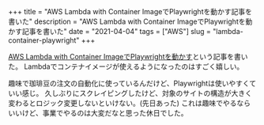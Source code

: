 +++
title = "AWS Lambda with Container ImageでPlaywrightを動かす記事を書いた"
description = "AWS Lambda with Container ImageでPlaywrightを動かす記事を書いた"
date = "2021-04-04"
tags = ["AWS"]
slug = "lambda-container-playwright"
+++

[AWS Lambda with Container ImageでPlaywrightを動かす](https://tech.smartshopping.co.jp/lambda-container-playwright)という記事を書いた。
Lambdaでコンテナイメージが使えるようになったのはすごく嬉しい。

趣味で珈琲豆の注文の自動化に使っているんだけど、Playwrightは使いやすくていい感じ。
久しぶりにスクレイピングしたけど、対象のサイトの構造が大きく変わるとロジック変更しないといけない。(先日あった)
これは趣味でやるならいいけど、事業でやるのは大変だなと思った休日でした。
